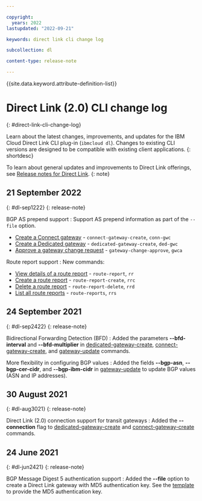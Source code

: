 ```yaml
---

copyright:
  years: 2022
lastupdated: "2022-09-21"

keywords: direct link cli change log

subcollection: dl

content-type: release-note

---
```


{{site.data.keyword.attribute-definition-list}}

# Direct Link (2.0) CLI change log
{: #direct-link-cli-change-log}

Learn about the latest changes, improvements, and updates for the IBM Cloud Direct Link CLI plug-in (`ibmcloud dl`). Changes to existing CLI versions are designed to be compatible with existing client applications.
{: shortdesc}

To learn about general updates and improvements to Direct Link offerings, see [Release notes for Direct Link](/docs/dl?topic=dl-direct-link-release-notes).
{: note}

## 21 September 2022
{: #dl-sep1222}
{: release-note}

BGP AS prepend support
:    Support AS prepend information as part of the `--file` option.

   * [Create a Connect gateway](/docs/dl?topic=dl-cli-plugin-dl-cli#create-connect-gateway) - `connect-gateway-create`, `conn-gwc`   
   * [Create a Dedicated gateway](/docs/dl?topic=dl-cli-plugin-dl-cli#create-dedicated-gateway) - `dedicated-gateway-create`, `ded-gwc` 
   * [Approve a gateway change request](/docs/dl?topic=dl-cli-plugin-dl-cli#gateway-change-approve-cmd) - `gateway-change-approve`, `gwca`    

Route report support
:    New commands:

   * [View details of a route report](/docs/dl?topic=dl-cli-plugin-dl-cli#route-report-view) - `route-report`, `rr` 
   * [Create a route report](/docs/dl?topic=dl-cli-plugin-dl-cli#route-report-create-view) - `route-report-create`, `rrc`      
   * [Delete a route report](/docs/dl?topic=dl-cli-plugin-dl-cli#route-report-delete-view) - `route-report-delete`, `rrd`  
   * [List all route reports](/docs/dl?topic=dl-cli-plugin-dl-cli#route-report-list-view) - `route-reports`, `rrs`

## 24 September 2021
{: #dl-sep2422}
{: release-note}

Bidirectional Forwarding Detection (BFD)
:    Added the parameters **--bfd-interval** and **--bfd-multiplier** in [dedicated-gateway-create](/docs/dl?topic=dl-cli-plugin-dl-cli#create-dedicated-gateway), [connect-gateway-create](/docs/dl?topic=dl-cli-plugin-dl-cli#create-connect-gateway), and [gateway-update](/docs/dl?topic=dl-cli-plugin-dl-cli#update-gateway) commands.

More flexibility in configuring BGP values
:    Added the fields **--bgp-asn**, **--bgp-cer-cidr**, and **--bgp-ibm-cidr** in [gateway-update](/docs/dl?topic=dl-cli-plugin-dl-cli#update-gateway) to update BGP values (ASN and IP addresses).

## 30 August 2021
{: #dl-aug3021}
{: release-note}

Direct Link (2.0) connection support for transit gateways
:    Added the **--connection** flag to [dedicated-gateway-create](/docs/dl?topic=dl-cli-plugin-dl-cli#create-dedicated-gateway) and [connect-gateway-create](/docs/dl?topic=dl-cli-plugin-dl-cli#create-connect-gateway) commands.

## 24 June 2021
{: #dl-jun2421}
{: release-note}

BGP Message Digest 5 authentication support
:    Added the **--file** option to create a Direct Link gateway with MD5 authentication key. See the [template](/apidocs/direct_link#create-gateway) to provide the MD5 authentication key.
